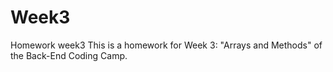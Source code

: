 # Week3
Homework week3
This is a homework for Week 3: "Arrays and Methods" of the Back-End Coding Camp.
